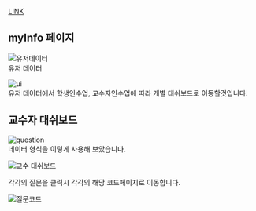 [LINK](https://together-coding.github.io/IDE-sample/)

## myInfo 페이지
![유저데이터](https://user-images.githubusercontent.com/86250281/161924788-28fd218d-f3b9-48a9-83b5-25c15c14e16a.png)  
유저 데이터

![ui](https://user-images.githubusercontent.com/86250281/161924808-ce49bbab-e770-4834-8743-c2e277a8264d.png)  
유저 데이터에서 학생인수업, 교수자인수업에 따라 개별 대쉬보드로 이동할것입니다.

## 교수자 대쉬보드

![question](https://user-images.githubusercontent.com/86250281/163343788-a8137016-b193-46b1-9d18-233f5287f167.png)  
데이터 형식을 이렇게 사용해 보았습니다.  

![교수 대쉬보드](https://user-images.githubusercontent.com/86250281/163343985-8aa0479d-2d9a-4a1e-936d-b92bd2ff0e29.png)  

각각의 질문을 클릭시 각각의 해당 코드페이지로 이동합니다. 

![질문코드](https://user-images.githubusercontent.com/86250281/163344149-1167ba0d-97e7-4bf8-9e36-3f9122c66bf0.png)  
